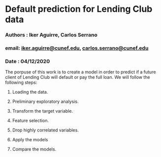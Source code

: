# Default prediction for Lending Club data
### Authors : Iker Aguirre, Carlos Serrano
### email: iker.aguirre@cunef.edu, carlos.serrano@cunef.edu
### Date : 04/12/2020

The porpuse of this work is to create a model in order to predict if a future client of Lending Club will default or pay the full loan.
We will follow the following steps:

1. Loading the data.


2. Preliminary exploratory analysis.


3. Transform the target variable.


4. Feature selection.


5. Drop highly correlated variables.


6. Apply the models


7. Compare the models.
